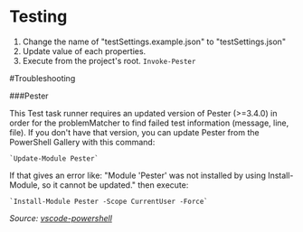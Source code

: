 # Testing

1. Change the name of "testSettings.example.json" to "testSettings.json"
1. Update value of each properties.
1. Execute from the project's root.
    `Invoke-Pester`
    
#Troubleshooting

###Pester 

This Test task runner requires an updated version of Pester (>=3.4.0) in order for the 
problemMatcher to find failed test information (message, line, file). If you don't have that 
version, you can update Pester from the PowerShell Gallery with this command:

    `Update-Module Pester`
   
If that gives an error like: "Module 'Pester' was not installed by using Install-Module, so it 
cannot be updated." then execute:

    `Install-Module Pester -Scope CurrentUser -Force`
    
*Source: [vscode-powershell](https://github.com/PowerShell/vscode-powershell)*
